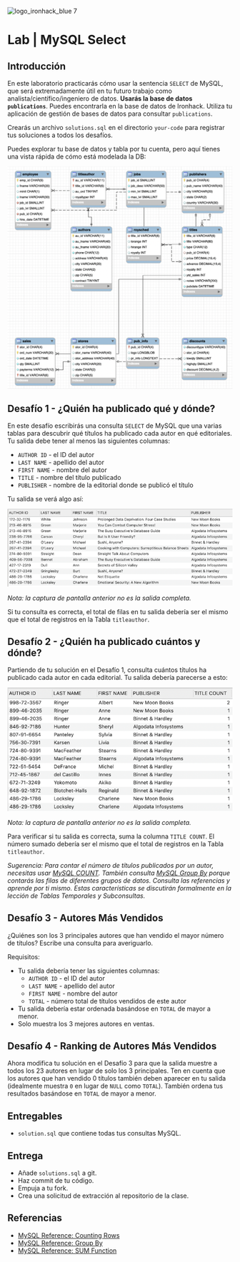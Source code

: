 ![logo_ironhack_blue 7](https://user-images.githubusercontent.com/23629340/40541063-a07a0a8a-601a-11e8-91b5-2f13e4e6b441.png)

# Lab | MySQL Select

## Introducción

En este laboratorio practicarás cómo usar la sentencia `SELECT` de MySQL, que será extremadamente útil en tu futuro trabajo como analista/científico/ingeniero de datos. **Usarás la base de datos `publications`**. Puedes encontrarla en la base de datos de Ironhack. Utiliza tu aplicación de gestión de bases de datos para consultar `publications`.

Crearás un archivo `solutions.sql` en el directorio `your-code` para registrar tus soluciones a todos los desafíos.

Puedes explorar tu base de datos y tabla por tu cuenta, pero aquí tienes una vista rápida de cómo está modelada la DB:

![Esquema relacional](./images/relational-schema.png)

## Desafío 1 - ¿Quién ha publicado qué y dónde?

En este desafío escribirás una consulta `SELECT` de MySQL que una varias tablas para descubrir qué títulos ha publicado cada autor en qué editoriales. Tu salida debe tener al menos las siguientes columnas:

- `AUTHOR ID` - el ID del autor
- `LAST NAME` - apellido del autor
- `FIRST NAME` - nombre del autor
- `TITLE` - nombre del título publicado
- `PUBLISHER` - nombre de la editorial donde se publicó el título

Tu salida se verá algo así:

![Salida del Desafío 1](./images/challenge-1.png)

_Nota: la captura de pantalla anterior no es la salida completa._

Si tu consulta es correcta, el total de filas en tu salida debería ser el mismo que el total de registros en la Tabla `titleauthor`.

## Desafío 2 - ¿Quién ha publicado cuántos y dónde?

Partiendo de tu solución en el Desafío 1, consulta cuántos títulos ha publicado cada autor en cada editorial. Tu salida debería parecerse a esto:

![Salida del Desafío 2](./images/challenge-2.png)

_Nota: la captura de pantalla anterior no es la salida completa._

Para verificar si tu salida es correcta, suma la columna `TITLE COUNT`. El número sumado debería ser el mismo que el total de registros en la Tabla `titleauthor`.

_Sugerencia: Para contar el número de títulos publicados por un autor, necesitas usar [MySQL COUNT](https://dev.mysql.com/doc/refman/8.0/en/counting-rows.html). También consulta [MySQL Group By](https://dev.mysql.com/doc/refman/8.0/en/group-by-modifiers.html) porque contarás las filas de diferentes grupos de datos. Consulta las referencias y aprende por ti mismo. Estas características se discutirán formalmente en la lección de Tablas Temporales y Subconsultas._

## Desafío 3 - Autores Más Vendidos

¿Quiénes son los 3 principales autores que han vendido el mayor número de títulos? Escribe una consulta para averiguarlo.

Requisitos:

- Tu salida debería tener las siguientes columnas:
  - `AUTHOR ID` - el ID del autor
  - `LAST NAME` - apellido del autor
  - `FIRST NAME` - nombre del autor
  - `TOTAL` - número total de títulos vendidos de este autor
- Tu salida debería estar ordenada basándose en `TOTAL` de mayor a menor.
- Solo muestra los 3 mejores autores en ventas.

## Desafío 4 - Ranking de Autores Más Vendidos

Ahora modifica tu solución en el Desafío 3 para que la salida muestre a todos los 23 autores en lugar de solo los 3 principales. Ten en cuenta que los autores que han vendido 0 títulos también deben aparecer en tu salida (idealmente muestra `0` en lugar de `NULL` como `TOTAL`). También ordena tus resultados basándose en `TOTAL` de mayor a menor.

## Entregables

- `solution.sql` que contiene todas tus consultas MySQL.

## Entrega

- Añade `solutions.sql` a git.
- Haz commit de tu código.
- Empuja a tu fork.
- Crea una solicitud de extracción al repositorio de la clase.

## Referencias

- [MySQL Reference: Counting Rows](https://dev.mysql.com/doc/refman/8.0/en/counting-rows.html)
- [MySQL Reference: Group By](https://dev.mysql.com/doc/refman/8.0/en/group-by-modifiers.html)
- [MySQL Reference: SUM Function](https://dev.mysql.com/doc/refman/8.0/en/group-by-functions.html#function_sum)
